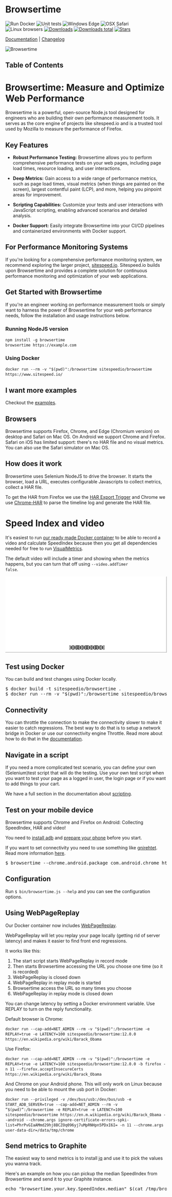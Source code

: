 # Browsertime
![Run Docker](https://github.com/sitespeedio/browsertime/actions/workflows/docker.yml/badge.svg?branch=main)
![Unit tests](https://github.com/sitespeedio/browsertime/actions/workflows/unittests.yml/badge.svg?branch=main)
![Windows Edge](https://github.com/sitespeedio/browsertime/actions/workflows/windows.yml/badge.svg?branch=main)
![OSX Safari](https://github.com/sitespeedio/browsertime/actions/workflows/safari.yml/badge.svg?branch=main)
![Linux browsers](https://github.com/sitespeedio/browsertime/actions/workflows/linux.yml/badge.svg?branch=main)
[![Downloads][downloads-image]][downloads-url]
[![Downloads total][downloads-total-image]][downloads-url]
[![Stars][stars-image]][stars-url]

[Documentation](https://www.sitespeed.io/documentation/browsertime/) | [Changelog](https://github.com/sitespeedio/browsertime/blob/main/CHANGELOG.md)

![Browsertime](browsertime.png)

## Table of Contents

# Browsertime: Measure and Optimize Web Performance

Browsertime is a powerful, open-source Node.js tool designed for engineers who are building their own performance measurement tools. It serves as the core engine of projects like sitespeed.io and is a trusted tool used by Mozilla to measure the performance of Firefox.

## Key Features

- **Robust Performance Testing:** Browsertime allows you to perform comprehensive performance tests on your web pages, including page load times, resource loading, and user interactions.

- **Deep Metrics:** Gain access to a wide range of performance metrics, such as page load times, visual metrics (when things are painted on the screen), largest contentful paint (LCP), and more, helping you pinpoint areas for improvement.

- **Scripting Capabilities:** Customize your tests and user interactions with JavaScript scripting, enabling advanced scenarios and detailed analysis.

- **Docker Support:** Easily integrate Browsertime into your CI/CD pipelines and containerized environments with Docker support.


## For Performance Monitoring Systems

If you're looking for a comprehensive performance monitoring system, we recommend exploring the larger project, [sitespeed.io](https://github.com/sitespeedio/sitespeed.io). Sitespeed.io builds upon Browsertime and provides a complete solution for continuous performance monitoring and optimization of your web applications.

## Get Started with Browsertime

If you're an engineer working on performance measurement tools or simply want to harness the power of Browsertime for your web performance needs, follow the installation and usage instructions below.


### Running NodeJS version
```
npm install -g browsertime
browsertime https://example.com
```

### Using Docker
```
docker run --rm -v "$(pwd)":/browsertime sitespeedio/browsertime https://www.sitespeed.io/
```

## I want more examples
Checkout the [examples](docs/examples/README.md).

## Browsers
Browsertime supports Firefox, Chrome, and Edge (Chromium version) on desktop and Safari on Mac OS. On Android we support Chrome and Firefox. Safari on iOS has limited support: there's no HAR file and no visual metrics. You can also use the Safari simulator on Mac OS.

## How does it work
Browsertime uses Selenium NodeJS to drive the browser. It starts the browser, load a URL, executes configurable Javascripts to collect metrics, collect a HAR file.

To get the HAR from Firefox we use the [HAR Export Trigger](https://github.com/firebug/har-export-trigger) and Chrome we use [Chrome-HAR](https://github.com/sitespeedio/chrome-har) to parse the timeline log and generate the HAR file.

# Speed Index and video
It's easiest to run [our ready made Docker container](https://hub.docker.com/r/sitespeedio/browsertime/) to be able to record a video and calculate SpeedIndex because then you get all dependencies needed for free to run [VisualMetrics](https://github.com/WPO-Foundation/visualmetrics).

The default video will include a timer and showing when the metrics happens, but you can turn that off using <code>--video.addTimer false</code>.

<img src="https://raw.githubusercontent.com/sitespeedio/sitespeed.io/main/docs/img/video-example.gif">

## Test using Docker
You can build and test changes using Docker locally.

<pre>
$ docker build -t sitespeedio/browsertime .
$ docker run --rm -v "$(pwd)":/browsertime sitespeedio/browsertime -n 1 https://www.sitespeed.io/
</pre>

## Connectivity

You can throttle the connection to make the connectivity slower to make it easier to catch regressions. The best way to do that is to setup a network bridge in Docker or use our connectivity engine Throttle. Read more about how to do that in the [documentation](https://www.sitespeed.io/documentation/sitespeed.io/connectivity/).


## Navigate in a script
If you need a more complicated test scenario, you can define your own (Selenium)test script that will do the testing. Use your own test script when you want to test your page as a logged in user, the login page or if you want to add things to your cart.

We have a full section in the documentation about [scripting](https://www.sitespeed.io/documentation/sitespeed.io/scripting/).

## Test on your mobile device
Browsertime supports Chrome and Firefox on Android: Collecting SpeedIndex, HAR and video! 

You need to [install adb](https://www.sitespeed.io/documentation/sitespeed.io/mobile-phones/#desktop) and [prepare your phone](https://www.sitespeed.io/documentation/sitespeed.io/mobile-phones/#on-your-phone) before you start.

If you want to set connectivity you need to use something like [gnirehtet](https://github.com/Genymobile/gnirehtet). Read more information [here](https://www.sitespeed.io/documentation/sitespeed.io/mobile-phones/#connectivity).

<pre>
$ browsertime --chrome.android.package com.android.chrome https://www.sitespeed.io --video --visualMetrics
</pre>

## Configuration
Run <code>$ bin/browsertime.js --help</code> and you can see the configuration options.

## Using WebPageReplay
Our Docker container now includes [WebPageReplay](https://github.com/catapult-project/catapult/blob/main/web_page_replay_go/README.md).

WebPageReplay will let you replay your page locally (getting rid of server latency) and makes it easier to find front end regressions.

It works like this:
1. The start script starts WebPageReplay in record mode
2. Then starts Browsertime accessing the URL you choose one time (so it is recorded)
3. WebPageReplay is closed down
4. WebPageReplay in replay mode is started
5. Browsertime access the URL so many times you choose
6. WebPageReplay in replay mode is closed down

You can change latency by setting a Docker environment variable. Use REPLAY to turn on the reply functionality.

Default browser is Chrome:

```
docker run --cap-add=NET_ADMIN --rm -v "$(pwd)":/browsertime -e REPLAY=true -e LATENCY=100 sitespeedio/browsertime:12.0.0 https://en.wikipedia.org/wiki/Barack_Obama
```

Use Firefox:

```
docker run --cap-add=NET_ADMIN --rm -v "$(pwd)":/browsertime -e REPLAY=true -e LATENCY=100 sitespeedio/browsertime:12.0.0 -b firefox -n 11 --firefox.acceptInsecureCerts https://en.wikipedia.org/wiki/Barack_Obama
```

And Chrome on your Android phone. This will only work on Linux because you need to be able to mount the usb port in Docker:

```
docker run --privileged -v /dev/bus/usb:/dev/bus/usb -e START_ADB_SERVER=true --cap-add=NET_ADMIN --rm -v “$(pwd)“:/browsertime -e REPLAY=true -e LATENCY=100 sitespeedio/browsertime https://en.m.wikipedia.org/wiki/Barack_Obama --android --chrome.args ignore-certificate-errors-spki-list=PhrPvGIaAMmd29hj8BCZOq096yj7uMpRNHpn5PDxI6I= -n 11 --chrome.args user-data-dir=/data/tmp/chrome
```

## Send metrics to Graphite
The easiest way to send metrics is to install [jq](https://stedolan.github.io/jq/) and use it to pick the values you wanna track.

Here's an example on how you can pickup the median SpeedIndex from Browsertime and send it to your Graphite instance.
<pre>
echo "browsertime.your.key.SpeedIndex.median" $(cat /tmp/browsertime/browsertime.json | jq .[0].statistics.visualMetrics.SpeedIndex.median) "`date +%s`" | nc -q0 my.graphite.com 2003
</pre>

[travis-image]: https://img.shields.io/travis/sitespeedio/browsertime.svg?style=flat-square
[travis-url]: https://travis-ci.org/sitespeedio/browsertime
[stars-url]: https://github.com/tobli/sitespeedio/stargazers
[stars-image]: https://img.shields.io/github/stars/sitespeedio/browsertime.svg?style=flat-square
[downloads-total-image]: https://img.shields.io/npm/dt/browsertime.svg?style=flat-square
[downloads-image]: https://img.shields.io/npm/dm/browsertime.svg?style=flat-square
[downloads-url]: https://npmjs.org/package/browsertime
